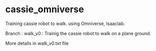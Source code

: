 # cassie_omniverse
Training cassie robot to walk. using Omniverse, Isaaclab.

Branch : walk_v0 : Trainig the cassie robot to walk on a plane ground.

More details in walk_v0.txt file

